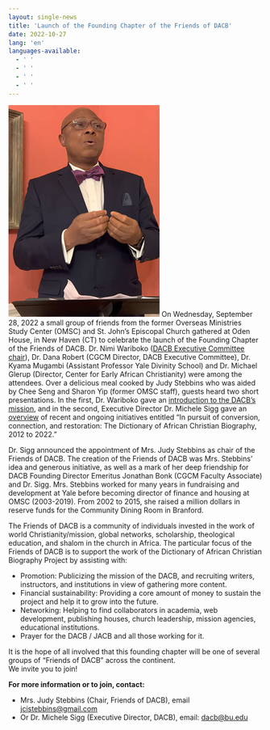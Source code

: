 ```yaml
---
layout: single-news
title: 'Launch of the Founding Chapter of the Friends of DACB'
date: 2022-10-27
lang: 'en'
languages-available:
  - ' '
  - ' '
  - ' '
  - ' '
---
```


<a id="nimi-wariboko"></a>
<img src="/images/news/nimi-dacbdinner.jpg" class="bio">
On Wednesday, September 28, 2022 a small group of friends from the former Overseas Ministries Study Center (OMSC) and St. John’s Episcopal Church gathered at Oden House, in New Haven (CT) to celebrate the launch of the Founding Chapter of the Friends of DACB. Dr. Nimi Wariboko ([DACB Executive Committee chair](https://dacb.org/about/editorial-committee/)), Dr. Dana Robert (CGCM Director, DACB Executive Committee), Dr. Kyama Mugambi (Assistant Professor Yale Divinity School) and Dr. Michael Glerup (Director, Center for Early African Christianity) were among the attendees. Over a delicious meal cooked by Judy Stebbins who was aided by Chee Seng and Sharon Yip (former OMSC staff), guests heard two short presentations. In the first, Dr. Wariboko gave an [introduction to the DACB’s mission](https://youtu.be/FR9puFbqNgs), and in the second, Executive Director Dr. Michele Sigg gave an [overview](https://youtu.be/zbPoqpdJeI8) of recent and ongoing initiatives entitled “In pursuit of conversion, connection, and restoration: The Dictionary of African Christian Biography, 2012 to 2022.”

Dr. Sigg announced the appointment of Mrs. Judy Stebbins as chair of the Friends of DACB. The creation of the Friends of DACB was Mrs. Stebbins’ idea and generous initiative, as well as a mark of her deep friendship for DACB Founding Director Emeritus Jonathan Bonk (CGCM Faculty Associate) and Dr. Sigg. Mrs. Stebbins worked for many years in fundraising and development at Yale before becoming director of finance and housing at OMSC (2003-2019). From 2002 to 2015, she raised a million dollars in reserve funds for the Community Dining Room in Branford.

The Friends of DACB is a community of individuals invested in the work of world Christianity/mission, global networks, scholarship, theological education, and shalom in the church in Africa. The particular focus of the Friends of DACB is to support the work of the Dictionary of African Christian Biography Project by assisting with:     
  * Promotion: Publicizing the mission of the DACB, and recruiting writers, instructors, and institutions in view of gathering more content.   
  * Financial sustainability: Providing a core amount of money to sustain the project and help it to grow into the future.   
  * Networking: Helping to find collaborators in academia, web development, publishing houses, church leadership, mission agencies, educational institutions.  
  * Prayer for the DACB / JACB and all those working for it. 

It is the hope of all involved that this founding chapter will be one of several groups of “Friends of DACB” across the continent.   
We invite you to join!

**For more information or to join, contact:**  

* Mrs. Judy Stebbins (Chair, Friends of DACB), email jcistebbins@gmail.com     
* Or Dr. Michele Sigg (Executive Director, DACB), email: dacb@bu.edu  
